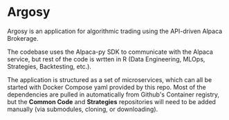 # Argosy

Argosy is an application for algorithmic trading using the API-driven Alpaca Brokerage.

The codebase uses the Alpaca-py SDK to communicate with the Alpaca service, but rest of the code is wrtten in R (Data Engineering, MLOps, Strategies, Backtesting, etc.).

The application is structured as a set of microservices, which can all be started with Docker Compose yaml provided by this repo. Most of the dependencies are pulled in automatically from Github's Container registry, but the **Common Code** and **Strategies** repositories will need to be added manually (via submodules, cloning, or downloading).
